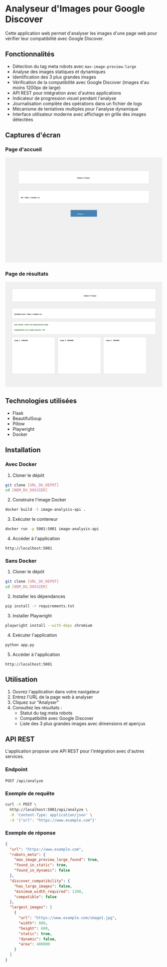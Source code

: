 # Analyseur d'Images pour Google Discover

Cette application web permet d'analyser les images d'une page web pour vérifier leur compatibilité avec Google Discover.

## Fonctionnalités

- Détection du tag meta robots avec `max-image-preview:large`
- Analyse des images statiques et dynamiques
- Identification des 3 plus grandes images
- Vérification de la compatibilité avec Google Discover (images d'au moins 1200px de large)
- API REST pour intégration avec d'autres applications
- Indicateur de progression visuel pendant l'analyse
- Journalisation complète des opérations dans un fichier de logs
- Mécanisme de tentatives multiples pour l'analyse dynamique
- Interface utilisateur moderne avec affichage en grille des images détectées

## Captures d'écran

### Page d'accueil
![Page d'accueil](screenshot_home.jpg)

### Page de résultats
![Page de résultats](screenshot_results.jpg)

## Technologies utilisées

- Flask
- BeautifulSoup
- Pillow
- Playwright
- Docker

## Installation

### Avec Docker

1. Cloner le dépôt
```bash
git clone [URL_DU_DEPOT]
cd [NOM_DU_DOSSIER]
```

2. Construire l'image Docker
```bash
docker build -t image-analysis-api .
```

3. Exécuter le conteneur
```bash
docker run -p 5001:5001 image-analysis-api
```

4. Accéder à l'application
```
http://localhost:5001
```

### Sans Docker

1. Cloner le dépôt
```bash
git clone [URL_DU_DEPOT]
cd [NOM_DU_DOSSIER]
```

2. Installer les dépendances
```bash
pip install -r requirements.txt
```

3. Installer Playwright
```bash
playwright install --with-deps chromium
```

4. Exécuter l'application
```bash
python app.py
```

5. Accéder à l'application
```
http://localhost:5001
```

## Utilisation

1. Ouvrez l'application dans votre navigateur
2. Entrez l'URL de la page web à analyser
3. Cliquez sur "Analyser"
4. Consultez les résultats :
   - Statut du tag meta robots
   - Compatibilité avec Google Discover
   - Liste des 3 plus grandes images avec dimensions et aperçus

## API REST

L'application propose une API REST pour l'intégration avec d'autres services.

### Endpoint

`POST /api/analyze`

### Exemple de requête

```bash
curl -X POST \
  http://localhost:5001/api/analyze \
  -H 'Content-Type: application/json' \
  -d '{"url": "https://www.example.com"}'
```

### Exemple de réponse

```json
{
  "url": "https://www.example.com",
  "robots_meta": {
    "max_image_preview_large_found": true,
    "found_in_static": true,
    "found_in_dynamic": false
  },
  "discover_compatibility": {
    "has_large_images": false,
    "minimum_width_required": 1200,
    "compatible": false
  },
  "largest_images": [
    {
      "url": "https://www.example.com/image1.jpg",
      "width": 800,
      "height": 600,
      "static": true,
      "dynamic": false,
      "area": 480000
    }
  ]
}
``` 
